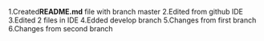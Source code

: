 1.Created**README.md** file with branch master
2.Edited from github IDE
3.Edited 2 files in IDE
4.Edded develop branch
5.Changes from first branch
6.Changes from second branch



